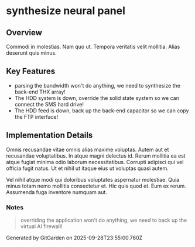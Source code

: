 # synthesize neural panel

## Overview
Commodi in molestias. Nam quo ut. Tempora veritatis velit mollitia. Alias deserunt quis minus.

## Key Features
- parsing the bandwidth won't do anything, we need to synthesize the back-end THX array!
- The HDD system is down, override the solid state system so we can connect the SMS hard drive!
- The HDD feed is down, back up the back-end capacitor so we can copy the FTP interface!

## Implementation Details
Omnis recusandae vitae omnis alias maxime voluptas. Autem aut et recusandae voluptatibus. In atque magni delectus id. Rerum mollitia ea est atque fugiat minima odio laborum necessitatibus. Corrupti adipisci qui vel officia fugit natus. Ut et nihil ut itaque eius ut voluptas quasi autem.
 Vel nihil atque modi qui doloribus voluptates aspernatur molestiae. Quia minus totam nemo mollitia consectetur et. Hic quis quod et. Eum ex rerum. Assumenda fuga inventore numquam aut.

### Notes
> overriding the application won't do anything, we need to back up the virtual AI firewall!

Generated by GitGarden on 2025-09-28T23:55:00.760Z